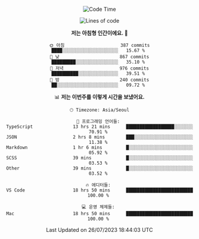 <div align='center'>
 
<!--START_SECTION:waka-->
![Code Time](http://img.shields.io/badge/Code%20Time-2%2C846%20hrs%2050%20mins-blue)

![Lines of code](https://img.shields.io/badge/%EC%A0%80%EB%8A%94%20%EC%97%AC%ED%83%9C%EA%B9%8C%EC%A7%80%20-1.2%20million%20%EC%A4%84%EC%9D%98%20%EC%BD%94%EB%93%9C%EB%A5%BC%20%EC%9E%91%EC%84%B1%ED%96%88%EC%96%B4%EC%9A%94.-blue)

**저는 아침형 인간이에요. 🐤** 

```text
🌞 아침                     387 commits         ████░░░░░░░░░░░░░░░░░░░░░   15.67 % 
🌆 낮　                     867 commits         █████████░░░░░░░░░░░░░░░░   35.10 % 
🌃 저녁                     976 commits         ██████████░░░░░░░░░░░░░░░   39.51 % 
🌙 밤　                     240 commits         ██░░░░░░░░░░░░░░░░░░░░░░░   09.72 % 
```


📊 **저는 이번주를 이렇게 시간을 보냈어요.** 

```text
🕑︎ Timezone: Asia/Seoul

💬 프로그래밍 언어들: 
TypeScript               13 hrs 21 mins      ██████████████████░░░░░░░   70.91 % 
JSON                     2 hrs 8 mins        ███░░░░░░░░░░░░░░░░░░░░░░   11.38 % 
Markdown                 1 hr 6 mins         █░░░░░░░░░░░░░░░░░░░░░░░░   05.92 % 
SCSS                     39 mins             █░░░░░░░░░░░░░░░░░░░░░░░░   03.53 % 
Other                    39 mins             █░░░░░░░░░░░░░░░░░░░░░░░░   03.52 % 

🔥 에디터들: 
VS Code                  18 hrs 50 mins      █████████████████████████   100.00 % 

💻 운영 체제들: 
Mac                      18 hrs 50 mins      █████████████████████████   100.00 % 
```


 Last Updated on 26/07/2023 18:44:03 UTC
<!--END_SECTION:waka-->
 </div>
<!---
Emewjin/Emewjin is a ✨ special ✨ repository because its `README.md` (this file) appears on your GitHub profile.
You can click the Preview link to take a look at your changes.
--->
